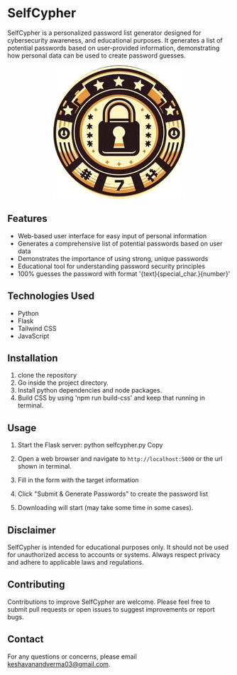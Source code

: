 # SelfCypher

SelfCypher is a personalized password list generator designed for cybersecurity awareness, and educational purposes. It generates a list of potential passwords based on user-provided information, demonstrating how personal data can be used to create password guesses.

<div align="center">
  <img src="static/images/logo.png" alt="SelfCypher Logo" width="300" height="300">
</div>

## Features

- Web-based user interface for easy input of personal information
- Generates a comprehensive list of potential passwords based on user data
- Demonstrates the importance of using strong, unique passwords
- Educational tool for understanding password security principles
- 100% guesses the password with format '{text}{special_char.}{number}'

## Technologies Used

- Python
- Flask
- Tailwind CSS
- JavaScript

## Installation

1. clone the repository
2. Go inside the project directory.
3. Install python dependencies and node packages.
4. Build CSS by using 'npm run build-css' and keep that running in terminal.
## Usage

1. Start the Flask server:
python selfcypher.py
Copy
2. Open a web browser and navigate to `http://localhost:5000` or the url shown in terminal.

3. Fill in the form with the target information

4. Click "Submit & Generate Passwords" to create the password list

5. Downloading will start (may take some time in some cases).

## Disclaimer

SelfCypher is intended for educational purposes only. It should not be used for unauthorized access to accounts or systems. Always respect privacy and adhere to applicable laws and regulations.

## Contributing

Contributions to improve SelfCypher are welcome. Please feel free to submit pull requests or open issues to suggest improvements or report bugs.

## Contact

For any questions or concerns, please email keshavanandverma03@gmail.com.

